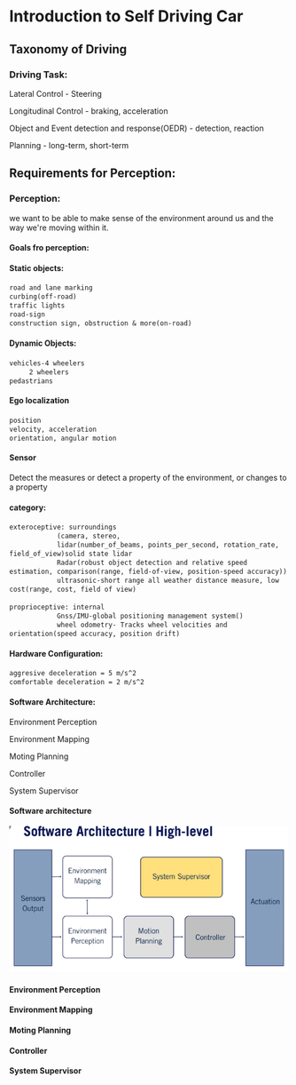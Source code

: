 # Introduction to Self Driving Car

## Taxonomy of Driving

### Driving Task:

Lateral Control - Steering

Longitudinal Control - braking, acceleration

Object and Event detection and response(OEDR) - detection, reaction

Planning - long-term, short-term


## Requirements for Perception:

### Perception:

we want to be able to make sense of the environment around us and the way we're moving within it.

#### Goals fro perception:

#### Static objects:
	road and lane marking
	curbing(off-road)
	traffic lights
	road-sign
	construction sign, obstruction & more(on-road)

#### Dynamic Objects:
	vehicles-4 wheelers
		 2 wheelers
	pedastrians

#### Ego localization
	position
	velocity, acceleration
	orientation, angular motion
	
	

#### Sensor

Detect the measures or detect a property of the environment, or changes to a property

#### category:
	exteroceptive: surroundings
				(camera, stereo, 
				lidar(number_of_beams, points_per_second, rotation_rate, field_of_view)solid state lidar
				Radar(robust object detection and relative speed estimation, comparison(range, field-of-view, position-speed accuracy))
				ultrasonic-short range all weather distance measure, low cost(range, cost, field of view)
				
	proprioceptive: internal
				Gnss/IMU-global positioning management system()	
				wheel odometry- Tracks wheel velocities and orientation(speed accuracy, position drift)



#### Hardware Configuration:

	aggresive deceleration = 5 m/s^2
	comfortable deceleration = 2 m/s^2
	
	

#### Software Architecture:

Environment Perception

Environment Mapping

Moting Planning

Controller

System Supervisor


#### Software architecture

![](https://github.com/LIMON100/Introduction-to-Self-driving-Cars/blob/master/images/sa.jpg)

#### Environment Perception

#### Environment Mapping

#### Moting Planning

#### Controller

#### System Supervisor

